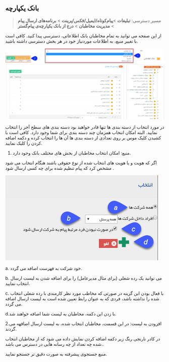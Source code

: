 ﻿## بانک یکپارچه

> مسیر دسترسی:  **تبلیغات** >**پیام‌کوتاه/ایمیل/فکس/پرینت** > **برنامه‌های ارسال پیام** > **مدیریت مخاطبان** > **درج از بانک یکپارچه‌ی پیام‌گستر** 

از این صفحه می توانید به تمام مخاطبان بانک اطلاعاتی، دسترسی پیدا کنید. کافی است با تغییر منبع، به اطلاعات موردنیاز خود در هر بخش دسترسی داشته باشید.


![](advertise-Step3SelectAudiences-bank1.png)

در مورد انتخاب از دسته بندی ها تنها قادر خواهید بود دسته بندی های سطح آخر را انتخاب نمایید. البته امکان انتخاب همزمان چند دسته بندی برای شما وجود دارد. کافی است با کشیدن کلیک موس بر روی تعدادی از دسته بندی ها آن ها را انتخاب کرده و دکمه اضافه کردن را کلیک نمایید.

1. منبع:  امکان انتخاب مخاطبان از بخش های مختلف بانک وجود دارد.

اگر که هویت و یا هویت های انتخاب شده از نوع حقوقی باشند هنگام انتخاب می شود مشخص کرد که پیام تنظیم شده برای چه کسی ارسال شود .

![](advertise-Step3SelectAudiences-bank2.png)

a. خود شرکت به فهرست اضافه می گردد.

b. می توانید یک رده شغلی (برای مثال مدیرعامل) را برای اضافه شدن به لیست ارسال انتخاب نمایید.

c. با فعال بودن این گزینه در صورتی که مخاطب مورد نظر کارمندی با رده شغلی انتخاب شده را نداشته باشد، فردی که به عنوان رابط تعیین شده است به لیست ارسال اضافه می گردد.

d.با زدن این دکمه، مخاطبان به لیست شما اضافه خواهند شد.

2.افزودن به لیست: در این قسمت، مخاطبان انتخاب شده، به لیست ارسال اضافهه می گردند.

در کادر نارنجی رنگ زیر دکمه اضافه کردن نمایش داده می شود که از مخاطبان انتخاب شده چه تعداد از چه  رسانه هایی در دسترس می باشد..

 منبع جستجوی پیشرفته به صورت دقیق تر جستجو نمایید.